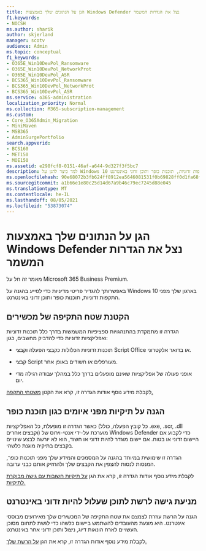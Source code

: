 ```yaml
---
title: הגן על הנתונים שלך באמצעות Windows Defender נצל את הגדרות המשמר
f1.keywords:
- NOCSH
ms.author: sharik
author: skjerland
manager: scotv
audience: Admin
ms.topic: conceptual
f1_keywords:
- O365E_Win10DevPol_Ransomware
- O365E_Win10DevPol_NetworkProt
- O365E_Win10DevPol_ASR
- BCS365_Win10DevPol_Ransomware
- BCS365_Win10DevPol_NetworkProt
- BCS365_Win10DevPol_ASR
ms.service: o365-administration
localization_priority: Normal
ms.collection: M365-subscription-management
ms.custom:
- Core_O365Admin_Migration
- MiniMaven
- MSB365
- AdminSurgePortfolio
search.appverid:
- BCS160
- MET150
- MOE150
ms.assetid: e298fcf8-0151-46af-a644-9d327f3f5bc7
description: למד כיצד להגן על Windows 10 בארגון שלך מפני התקפות זדוניות, תוכנות כופר ותוכן זדוני באינטרנט.
ms.openlocfilehash: 90e68072b3fb624ff8912ea5646081531f0b69828ff0d1fa68fcc20e6c8d19c2
ms.sourcegitcommit: a1b66e1e80c25d14d67a9b46c79ec7245d88e045
ms.translationtype: MT
ms.contentlocale: he-IL
ms.lasthandoff: 08/05/2021
ms.locfileid: "53873074"
---
```

# <a name="protect-your-data-with-windows-defender-exploit-guard-settings"></a>הגן על הנתונים שלך באמצעות Windows Defender נצל את הגדרות המשמר

מאמר זה חל על Microsoft 365 Business Premium.

באפשרותך להגדיר פריטי מדיניות כדי לסייע בהגנה על Windows 10 בארגון שלך מפני התקפות זדוניות, תוכנות כופר ותוכן זדוני באינטרנט.
  
## <a name="reduce-the-attack-surface-of-devices"></a>הקטנת שטח התקיפה של מכשירים

הגדרה זו מתמקדת בהתנהגויות ספציפיות המשמשות בדרך כלל תוכנות זדוניות ואפליקציות זדוניות כדי להדביק מחשבים, כגון:
  
- תוכנות זדוניות הכלולות כקבצי הפעלה וקבצי Script Office או בדואר אלקטרוני.
    
- קבצי Script מעורפלים או חשודים באופן אחר.
    
- אופני פעולה של אפליקציות שאינם מופעלים בדרך כלל במהלך עבודה רגילה מדי יום.
    
לקבלת מידע נוסף אודות הגדרה זו, קרא את הקטן [משטחי התקפה.](/windows/security/threat-protection/microsoft-defender-atp/exploit-protection)
  
## <a name="protect-folders-from-threats-such-as-ransomware"></a>הגנה על תיקיות מפני איומים כגון תוכנת כופר

כאשר הגדרה זו מופעלת, כל האפליקציות (כל קובץ הפעלה, כולל .exe, .scr, .dll וקבצים אחרים) מוערכת על-ידי אנטי-וירוס של Windows Defender כדי לקבוע אם היישום זדוני או בטוח. אם יישום מוגדר להיות זדוני או חשוד, הוא לא יורשה לבצע שינויים בקבצים בתיקיה מוגנת כלשהי.
  
הגדרה זו שימושית במיוחד בהגנה על המסמכים והמידע שלך מפני תוכנות כופר, המנסות לנסות להצפין את הקבצים שלך ולהחזיק אותם כבני ערובה.
  
לקבלת מידע נוסף אודות הגדרה זו, קרא את הגן [על תיקיות חשובות עם גישה מבוקרת לתיקיות.](/mem/configmgr/protect/deploy-use/create-deploy-exploit-guard-policy#bkmk_CFA)
  
## <a name="prevent-network-access-to-potentially-malicious-content-on-the-internet"></a>מניעת גישה לרשת לתוכן שעלול להיות זדוני באינטרנט

הגנה על הרשת עוזרת לצמצם את שטח התקיפה של המכשירים שלך מאירועים מבוססי אינטרנט. היא מונעת מהעובדים להשתמש ביישום כלשהו כדי לגשת לתחום מסוכן העשויים לארח הונאות דיוג, ניצול ותוכן זדוני אחר באינטרנט.
  
לקבלת מידע נוסף אודות הגדרה זו, קרא את הגן [על הרשת שלך.](/mem/configmgr/protect/deploy-use/create-deploy-exploit-guard-policy#bkmk_Nwp)
